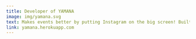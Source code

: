 ```yaml
---
title: Developer of YAMANA
image: img/yamana.svg
text: Makes events better by putting Instagram on the big screen! Built single handedly by me using Node.Js and WebSockets. I also tested out hosting this application on Heroku.
link: yamana.herokuapp.com
---
```

